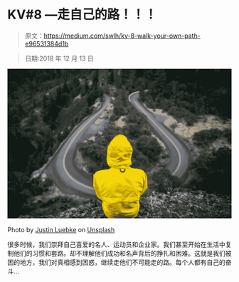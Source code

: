 # KV#8 —走自己的路！！！

> 原文：<https://medium.com/swlh/kv-8-walk-your-own-path-e96531384d1b>

> 日期:2018 年 12 月 13 日

![](img/4f355f6fec51a2754ad6a51275bbfbb0.png)

Photo by [Justin Luebke](https://unsplash.com/photos/BkkVcWUgwEk?utm_source=unsplash&utm_medium=referral&utm_content=creditCopyText) on [Unsplash](https://unsplash.com/search/photos/path?utm_source=unsplash&utm_medium=referral&utm_content=creditCopyText)

很多时候，我们崇拜自己喜爱的名人、运动员和企业家。我们甚至开始在生活中复制他们的习惯和套路。却不理解他们成功和名声背后的挣扎和困难。这就是我们被困的地方，我们对真相感到困惑，继续走他们不可能走的路。每个人都有自己的奋斗…